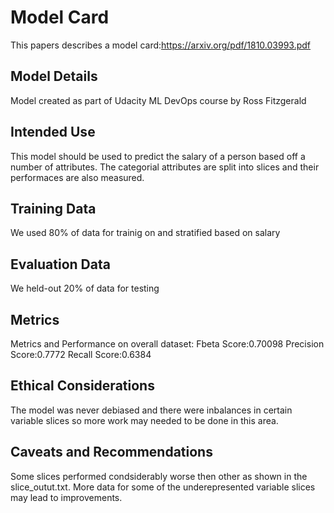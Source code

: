 # Model Card
This papers describes a model card:https://arxiv.org/pdf/1810.03993.pdf

## Model Details
Model created as part of Udacity ML DevOps course by Ross Fitzgerald

## Intended Use
This model should be used to predict the salary of a person based off a number of attributes. The categorial attributes are split into slices and their performaces are also measured.

## Training Data
We used 80% of data for trainig on and stratified based on salary

## Evaluation Data
We held-out 20% of data for testing

## Metrics
Metrics and Performance on overall dataset: 
											Fbeta Score:0.70098
											Precision Score:0.7772 
											Recall Score:0.6384


## Ethical Considerations
The model was never debiased and there were inbalances in certain variable slices so more work may needed to be done in this area.

## Caveats and Recommendations
Some slices performed condsiderably worse then other as shown in the slice_outut.txt. More data for some of the underepresented variable slices may lead to improvements.
